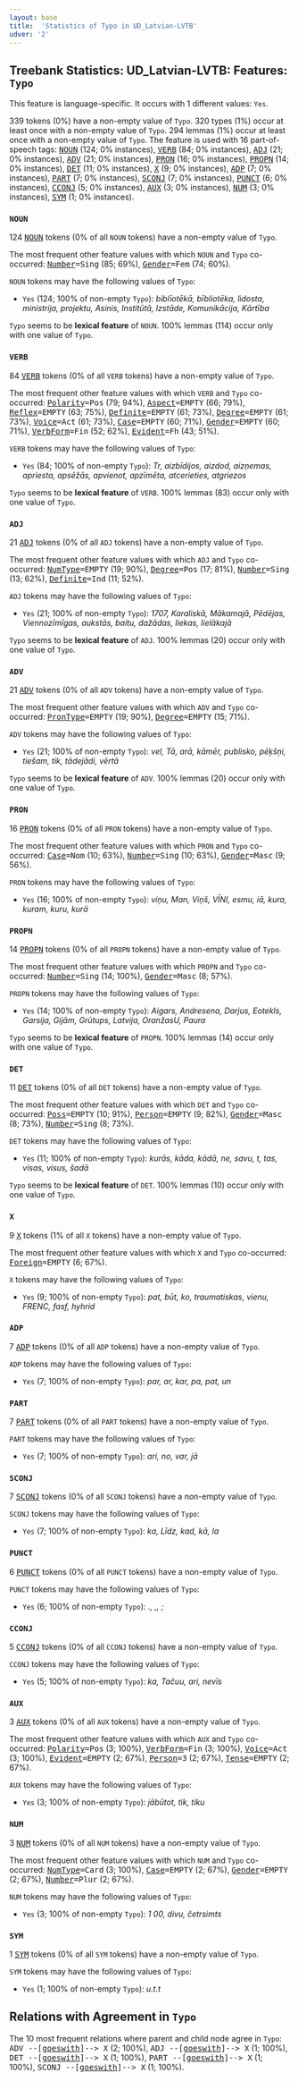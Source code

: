 ```yaml
---
layout: base
title:  'Statistics of Typo in UD_Latvian-LVTB'
udver: '2'
---
```


## Treebank Statistics: UD_Latvian-LVTB: Features: `Typo`

This feature is language-specific.
It occurs with 1 different values: `Yes`.

339 tokens (0%) have a non-empty value of `Typo`.
320 types (1%) occur at least once with a non-empty value of `Typo`.
294 lemmas (1%) occur at least once with a non-empty value of `Typo`.
The feature is used with 16 part-of-speech tags: <tt><a href="lv_lvtb-pos-NOUN.html">NOUN</a></tt> (124; 0% instances), <tt><a href="lv_lvtb-pos-VERB.html">VERB</a></tt> (84; 0% instances), <tt><a href="lv_lvtb-pos-ADJ.html">ADJ</a></tt> (21; 0% instances), <tt><a href="lv_lvtb-pos-ADV.html">ADV</a></tt> (21; 0% instances), <tt><a href="lv_lvtb-pos-PRON.html">PRON</a></tt> (16; 0% instances), <tt><a href="lv_lvtb-pos-PROPN.html">PROPN</a></tt> (14; 0% instances), <tt><a href="lv_lvtb-pos-DET.html">DET</a></tt> (11; 0% instances), <tt><a href="lv_lvtb-pos-X.html">X</a></tt> (9; 0% instances), <tt><a href="lv_lvtb-pos-ADP.html">ADP</a></tt> (7; 0% instances), <tt><a href="lv_lvtb-pos-PART.html">PART</a></tt> (7; 0% instances), <tt><a href="lv_lvtb-pos-SCONJ.html">SCONJ</a></tt> (7; 0% instances), <tt><a href="lv_lvtb-pos-PUNCT.html">PUNCT</a></tt> (6; 0% instances), <tt><a href="lv_lvtb-pos-CCONJ.html">CCONJ</a></tt> (5; 0% instances), <tt><a href="lv_lvtb-pos-AUX.html">AUX</a></tt> (3; 0% instances), <tt><a href="lv_lvtb-pos-NUM.html">NUM</a></tt> (3; 0% instances), <tt><a href="lv_lvtb-pos-SYM.html">SYM</a></tt> (1; 0% instances).

### `NOUN`

124 <tt><a href="lv_lvtb-pos-NOUN.html">NOUN</a></tt> tokens (0% of all `NOUN` tokens) have a non-empty value of `Typo`.

The most frequent other feature values with which `NOUN` and `Typo` co-occurred: <tt><a href="lv_lvtb-feat-Number.html">Number</a></tt><tt>=Sing</tt> (85; 69%), <tt><a href="lv_lvtb-feat-Gender.html">Gender</a></tt><tt>=Fem</tt> (74; 60%).

`NOUN` tokens may have the following values of `Typo`:

* `Yes` (124; 100% of non-empty `Typo`): <em>biblīotēkā, bībliotēka, lidosta, ministrija, projektu, Asinis, Institūtā, Izstāde, Komunikācija, Kārtība</em>

`Typo` seems to be **lexical feature** of `NOUN`. 100% lemmas (114) occur only with one value of `Typo`.

### `VERB`

84 <tt><a href="lv_lvtb-pos-VERB.html">VERB</a></tt> tokens (0% of all `VERB` tokens) have a non-empty value of `Typo`.

The most frequent other feature values with which `VERB` and `Typo` co-occurred: <tt><a href="lv_lvtb-feat-Polarity.html">Polarity</a></tt><tt>=Pos</tt> (79; 94%), <tt><a href="lv_lvtb-feat-Aspect.html">Aspect</a></tt><tt>=EMPTY</tt> (66; 79%), <tt><a href="lv_lvtb-feat-Reflex.html">Reflex</a></tt><tt>=EMPTY</tt> (63; 75%), <tt><a href="lv_lvtb-feat-Definite.html">Definite</a></tt><tt>=EMPTY</tt> (61; 73%), <tt><a href="lv_lvtb-feat-Degree.html">Degree</a></tt><tt>=EMPTY</tt> (61; 73%), <tt><a href="lv_lvtb-feat-Voice.html">Voice</a></tt><tt>=Act</tt> (61; 73%), <tt><a href="lv_lvtb-feat-Case.html">Case</a></tt><tt>=EMPTY</tt> (60; 71%), <tt><a href="lv_lvtb-feat-Gender.html">Gender</a></tt><tt>=EMPTY</tt> (60; 71%), <tt><a href="lv_lvtb-feat-VerbForm.html">VerbForm</a></tt><tt>=Fin</tt> (52; 62%), <tt><a href="lv_lvtb-feat-Evident.html">Evident</a></tt><tt>=Fh</tt> (43; 51%).

`VERB` tokens may have the following values of `Typo`:

* `Yes` (84; 100% of non-empty `Typo`): <em>Tr, aizbīdijos, aizdod, aizņemas, apriesta, apsēžās, apvienot, apzīmēta, atcerieties, atgriezos</em>

`Typo` seems to be **lexical feature** of `VERB`. 100% lemmas (83) occur only with one value of `Typo`.

### `ADJ`

21 <tt><a href="lv_lvtb-pos-ADJ.html">ADJ</a></tt> tokens (0% of all `ADJ` tokens) have a non-empty value of `Typo`.

The most frequent other feature values with which `ADJ` and `Typo` co-occurred: <tt><a href="lv_lvtb-feat-NumType.html">NumType</a></tt><tt>=EMPTY</tt> (19; 90%), <tt><a href="lv_lvtb-feat-Degree.html">Degree</a></tt><tt>=Pos</tt> (17; 81%), <tt><a href="lv_lvtb-feat-Number.html">Number</a></tt><tt>=Sing</tt> (13; 62%), <tt><a href="lv_lvtb-feat-Definite.html">Definite</a></tt><tt>=Ind</tt> (11; 52%).

`ADJ` tokens may have the following values of `Typo`:

* `Yes` (21; 100% of non-empty `Typo`): <em>1707, Karaliskā, Mākamajā, Pēdējas, Viennozīmīgas, aukstās, baitu, dažādas, liekas, lielākajā</em>

`Typo` seems to be **lexical feature** of `ADJ`. 100% lemmas (20) occur only with one value of `Typo`.

### `ADV`

21 <tt><a href="lv_lvtb-pos-ADV.html">ADV</a></tt> tokens (0% of all `ADV` tokens) have a non-empty value of `Typo`.

The most frequent other feature values with which `ADV` and `Typo` co-occurred: <tt><a href="lv_lvtb-feat-PronType.html">PronType</a></tt><tt>=EMPTY</tt> (19; 90%), <tt><a href="lv_lvtb-feat-Degree.html">Degree</a></tt><tt>=EMPTY</tt> (15; 71%).

`ADV` tokens may have the following values of `Typo`:

* `Yes` (21; 100% of non-empty `Typo`): <em>vel, Tā, arā, kāmēr, publisko, pēķšņi, tiešam, tik, tādejādi, vērtā</em>

`Typo` seems to be **lexical feature** of `ADV`. 100% lemmas (20) occur only with one value of `Typo`.

### `PRON`

16 <tt><a href="lv_lvtb-pos-PRON.html">PRON</a></tt> tokens (0% of all `PRON` tokens) have a non-empty value of `Typo`.

The most frequent other feature values with which `PRON` and `Typo` co-occurred: <tt><a href="lv_lvtb-feat-Case.html">Case</a></tt><tt>=Nom</tt> (10; 63%), <tt><a href="lv_lvtb-feat-Number.html">Number</a></tt><tt>=Sing</tt> (10; 63%), <tt><a href="lv_lvtb-feat-Gender.html">Gender</a></tt><tt>=Masc</tt> (9; 56%).

`PRON` tokens may have the following values of `Typo`:

* `Yes` (16; 100% of non-empty `Typo`): <em>viņu, Man, Viņš, VĪNI, esmu, iā, kura, kuram, kuru, kurā</em>

### `PROPN`

14 <tt><a href="lv_lvtb-pos-PROPN.html">PROPN</a></tt> tokens (0% of all `PROPN` tokens) have a non-empty value of `Typo`.

The most frequent other feature values with which `PROPN` and `Typo` co-occurred: <tt><a href="lv_lvtb-feat-Number.html">Number</a></tt><tt>=Sing</tt> (14; 100%), <tt><a href="lv_lvtb-feat-Gender.html">Gender</a></tt><tt>=Masc</tt> (8; 57%).

`PROPN` tokens may have the following values of `Typo`:

* `Yes` (14; 100% of non-empty `Typo`): <em>Aigars, Andresena, Darjus, Eotekls, Garsija, Gijām, Grūtups, Latvija, OranžasU, Paura</em>

`Typo` seems to be **lexical feature** of `PROPN`. 100% lemmas (14) occur only with one value of `Typo`.

### `DET`

11 <tt><a href="lv_lvtb-pos-DET.html">DET</a></tt> tokens (0% of all `DET` tokens) have a non-empty value of `Typo`.

The most frequent other feature values with which `DET` and `Typo` co-occurred: <tt><a href="lv_lvtb-feat-Poss.html">Poss</a></tt><tt>=EMPTY</tt> (10; 91%), <tt><a href="lv_lvtb-feat-Person.html">Person</a></tt><tt>=EMPTY</tt> (9; 82%), <tt><a href="lv_lvtb-feat-Gender.html">Gender</a></tt><tt>=Masc</tt> (8; 73%), <tt><a href="lv_lvtb-feat-Number.html">Number</a></tt><tt>=Sing</tt> (8; 73%).

`DET` tokens may have the following values of `Typo`:

* `Yes` (11; 100% of non-empty `Typo`): <em>kurās, kāda, kādā, ne, savu, t, tas, visas, visus, šadā</em>

`Typo` seems to be **lexical feature** of `DET`. 100% lemmas (10) occur only with one value of `Typo`.

### `X`

9 <tt><a href="lv_lvtb-pos-X.html">X</a></tt> tokens (1% of all `X` tokens) have a non-empty value of `Typo`.

The most frequent other feature values with which `X` and `Typo` co-occurred: <tt><a href="lv_lvtb-feat-Foreign.html">Foreign</a></tt><tt>=EMPTY</tt> (6; 67%).

`X` tokens may have the following values of `Typo`:

* `Yes` (9; 100% of non-empty `Typo`): <em>pat, būt, ko, traumatiskas, vienu, FRENC, fasf, hyhrid</em>

### `ADP`

7 <tt><a href="lv_lvtb-pos-ADP.html">ADP</a></tt> tokens (0% of all `ADP` tokens) have a non-empty value of `Typo`.

`ADP` tokens may have the following values of `Typo`:

* `Yes` (7; 100% of non-empty `Typo`): <em>par, ar, kar, pa, pat, un</em>

### `PART`

7 <tt><a href="lv_lvtb-pos-PART.html">PART</a></tt> tokens (0% of all `PART` tokens) have a non-empty value of `Typo`.

`PART` tokens may have the following values of `Typo`:

* `Yes` (7; 100% of non-empty `Typo`): <em>ari, no, var, jā</em>

### `SCONJ`

7 <tt><a href="lv_lvtb-pos-SCONJ.html">SCONJ</a></tt> tokens (0% of all `SCONJ` tokens) have a non-empty value of `Typo`.

`SCONJ` tokens may have the following values of `Typo`:

* `Yes` (7; 100% of non-empty `Typo`): <em>ka, Līdz, kad, kā, la</em>

### `PUNCT`

6 <tt><a href="lv_lvtb-pos-PUNCT.html">PUNCT</a></tt> tokens (0% of all `PUNCT` tokens) have a non-empty value of `Typo`.

`PUNCT` tokens may have the following values of `Typo`:

* `Yes` (6; 100% of non-empty `Typo`): <em>., ,, ;</em>

### `CCONJ`

5 <tt><a href="lv_lvtb-pos-CCONJ.html">CCONJ</a></tt> tokens (0% of all `CCONJ` tokens) have a non-empty value of `Typo`.

`CCONJ` tokens may have the following values of `Typo`:

* `Yes` (5; 100% of non-empty `Typo`): <em>ka, Tačuu, ari, nevīs</em>

### `AUX`

3 <tt><a href="lv_lvtb-pos-AUX.html">AUX</a></tt> tokens (0% of all `AUX` tokens) have a non-empty value of `Typo`.

The most frequent other feature values with which `AUX` and `Typo` co-occurred: <tt><a href="lv_lvtb-feat-Polarity.html">Polarity</a></tt><tt>=Pos</tt> (3; 100%), <tt><a href="lv_lvtb-feat-VerbForm.html">VerbForm</a></tt><tt>=Fin</tt> (3; 100%), <tt><a href="lv_lvtb-feat-Voice.html">Voice</a></tt><tt>=Act</tt> (3; 100%), <tt><a href="lv_lvtb-feat-Evident.html">Evident</a></tt><tt>=EMPTY</tt> (2; 67%), <tt><a href="lv_lvtb-feat-Person.html">Person</a></tt><tt>=3</tt> (2; 67%), <tt><a href="lv_lvtb-feat-Tense.html">Tense</a></tt><tt>=EMPTY</tt> (2; 67%).

`AUX` tokens may have the following values of `Typo`:

* `Yes` (3; 100% of non-empty `Typo`): <em>jābūtot, tik, tiku</em>

### `NUM`

3 <tt><a href="lv_lvtb-pos-NUM.html">NUM</a></tt> tokens (0% of all `NUM` tokens) have a non-empty value of `Typo`.

The most frequent other feature values with which `NUM` and `Typo` co-occurred: <tt><a href="lv_lvtb-feat-NumType.html">NumType</a></tt><tt>=Card</tt> (3; 100%), <tt><a href="lv_lvtb-feat-Case.html">Case</a></tt><tt>=EMPTY</tt> (2; 67%), <tt><a href="lv_lvtb-feat-Gender.html">Gender</a></tt><tt>=EMPTY</tt> (2; 67%), <tt><a href="lv_lvtb-feat-Number.html">Number</a></tt><tt>=Plur</tt> (2; 67%).

`NUM` tokens may have the following values of `Typo`:

* `Yes` (3; 100% of non-empty `Typo`): <em>1 00, divu, četrsimts</em>

### `SYM`

1 <tt><a href="lv_lvtb-pos-SYM.html">SYM</a></tt> tokens (0% of all `SYM` tokens) have a non-empty value of `Typo`.

`SYM` tokens may have the following values of `Typo`:

* `Yes` (1; 100% of non-empty `Typo`): <em>u.t.t</em>

## Relations with Agreement in `Typo`

The 10 most frequent relations where parent and child node agree in `Typo`:
<tt>ADV --[<tt><a href="lv_lvtb-dep-goeswith.html">goeswith</a></tt>]--> X</tt> (2; 100%),
<tt>ADJ --[<tt><a href="lv_lvtb-dep-goeswith.html">goeswith</a></tt>]--> X</tt> (1; 100%),
<tt>DET --[<tt><a href="lv_lvtb-dep-goeswith.html">goeswith</a></tt>]--> X</tt> (1; 100%),
<tt>PART --[<tt><a href="lv_lvtb-dep-goeswith.html">goeswith</a></tt>]--> X</tt> (1; 100%),
<tt>SCONJ --[<tt><a href="lv_lvtb-dep-goeswith.html">goeswith</a></tt>]--> X</tt> (1; 100%).


